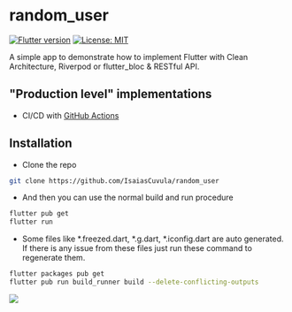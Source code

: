 # random_user
[![Flutter version](https://img.shields.io/badge/flutter-stable-blue?logo=flutter)](https://flutter.dev/docs/development/tools/sdk/releases)
[![License: MIT](https://img.shields.io/badge/license-MIT-purple.svg)](https://opensource.org/licenses/MIT)

A simple app to demonstrate how to implement Flutter with Clean Architecture, Riverpod or flutter_bloc & RESTful API.


## "Production level" implementations

- CI/CD with [GitHub Actions](https://github.com/features/actions)

## Installation
- Clone the repo
```sh
git clone https://github.com/IsaiasCuvula/random_user
```

- And then you can use the normal build and run procedure 
```sh
flutter pub get
flutter run
```
- Some files like *.freezed.dart, *.g.dart, *.iconfig.dart are auto generated. If there is any issue from these files just run these command to regenerate them.
```sh
flutter packages pub get
flutter pub run build_runner build --delete-conflicting-outputs
```

<img src="https://user-images.githubusercontent.com/68303716/233746169-053f5908-3382-4290-8cf9-ee825a5561bb.png"/>
